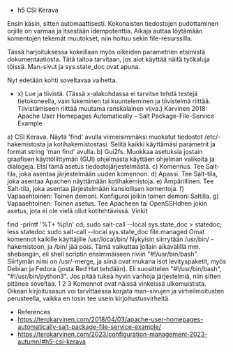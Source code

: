 - h5 CSI Kerava


Ensin käsin, sitten automaattisesti. Kokonaisten tiedostojen pudottaminen orjille on varmaa ja itsestään idempotenttia. Aikaja auttaa löytämään komentojen tekemät muutokset, niin hoituu sekin file-resurssilla.

Tässä harjoituksessa kokeillaan myös oikeiden parametrien etsimistä dokumentaatiosta. Tätä taitoa tarvitaan, jos aiot käyttää näitä työkaluja töissä. Man-sivut ja sys.state_doc ovat apuna.

Nyt edetään kohti soveltavaa vaihetta.

- x) Lue ja tiivistä. (Tässä x-alakohdassa ei tarvitse tehdä testejä tietokoneella, vain lukeminen tai kuunteleminen ja tiivistelmä riittää. Tiivistämiseen riittää muutama ranskalainen viiva.)
Karvinen 2018: Apache User Homepages Automatically – Salt Package-File-Service Example




a) CSI Kerava. Näytä 'find' avulla viimeisimmäksi muokatut tiedostot /etc/-hakemistosta ja kotihakemistostasi. Selitä kaikki käyttämäsi parametrit ja format string 'man find' avulla.
b) Gui2fs. Muokkaa asetuksia jostain graafisen käyttöliittymän (GUI) ohjelmasta käyttäen ohjelman valikoita ja dialogeja. Etsi tämä asetus tiedostojärjestelmästä.
c) Komennus. Tee Salt-tila, joka asentaa järjestelmään uuden komennon.
d) Apassi. Tee Salt-tila, joka asentaa Apachen näyttämään kotihakemistoja.
e) Ämpärillinen. Tee Salt-tila, joka asentaa järjestelmään kansiollisen komentoja.
f) Vapaaehtoinen: Toinen demoni. Konfiguroi joikin toinen demoni Saltilla.
g) Vapaaehtoinen: Toinen asetus. Tee Apacheen tai OpenSSHdhen jokin asetus, jota ei ole vielä ollut kotitehtävissä.
Vinkit

find -printf '%T+ %p\n'
cd; sudo salt-call --local sys.state_doc > statedoc; less statedoc
sudo salt-call --local sys.state_doc file.managed
Omat komennot kaikille käyttäjille /usr/local/bin/
Nykyisin siirrytään /usr/bin/ -hakemistoon, ja /bin/ jää pois. Tämä vaikuttaa jollain aikavälillä mm. shebangiin, eli shell scriptin ensimmäiseen riviin "#!/usr/bin/bash". Siirtymän nimi on /usr/-merge, ja siinä ovat mukana isot levityspaketit, myös Debian ja Fedora (josta Red Hat tehdään). Eli suosittelen "#!/usr/bin/bash", "#!/usr/bin/python3". Jos pitää tukea hyvin vanhoja järjestelmiä, niin sitten pitänee soveltaa. 1 2 3
Komennot ovat näissä vinkeissä ulkomuistista. Oikean kirjoitusasun voi tarvittaessa korjata man-sivujen ja virheilmoitusten perusteella, vaikka en tosin tee usein kirjoitustusvirheitä.




- References
- https://terokarvinen.com/2018/04/03/apache-user-homepages-automatically-salt-package-file-service-example/
- https://terokarvinen.com/2023/configuration-management-2023-autumn/#h5-csi-kerava
